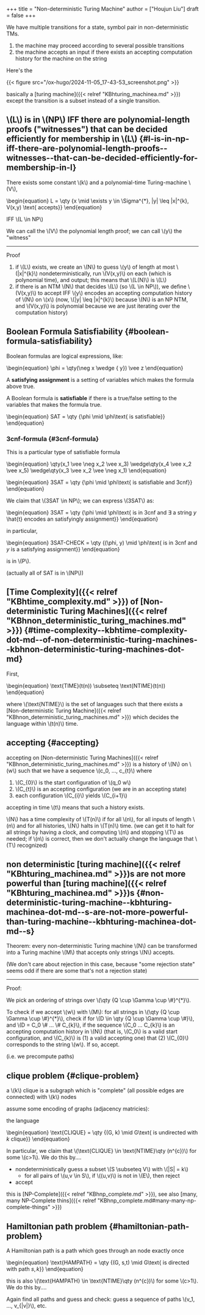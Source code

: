 +++
title = "Non-deterministic Turing Machine"
author = ["Houjun Liu"]
draft = false
+++

We have multiple transitions for a state, symbol pair in non-deterministic TMs.

1.  the machine may proceed according to several possible transitions
2.  the machine accepts an input if there exists an accepting computation history for the machine on the string

Here's the

{{< figure src="/ox-hugo/2024-11-05_17-43-53_screenshot.png" >}}

basically a [turing machine]({{< relref "KBhturing_machinea.md" >}}) except the transition is a subset instead of a single transition.


## \\(L\\) is in \\(NP\\) IFF there are polynomial-length proofs ("witnesses") that can be decided efficiently for membership in \\(L\\) {#l-is-in-np-iff-there-are-polynomial-length-proofs--witnesses--that-can-be-decided-efficiently-for-membership-in-l}

There exists some constant \\(k\\) and a polynomial-time Turing-machine \\(V\\),

\begin{equation}
L = \qty {x \mid  \exists y \in \Sigma^{\*}, |y| \leq |x|^{k}, V(x,y) \text{ accepts}}
\end{equation}

IFF \\(L \in NP\\)

We can call the \\(V\\) the polynomial length proof; we can call \\(y\\) the "witness"

---

Proof

1.  if \\(L\\) exists, we create an \\(N\\) to guess \\(y\\) of length at most \\(|x|^{k}\\) nondeterministically, run \\(V(x,y)\\) on each (which is polynomial time), and output; this means that \\(L(N)\\) is \\(L\\)
2.  if there is an NTM \\(N\\) that decides \\(L\\) (so \\(L \in NP\\)), we define \\(V(x,y)\\) to accept IFF \\(y\\) encodes an accepting computation history of \\(N\\) on \\(x\\) (now, \\(|y| \leq |x|^{k}\\)  because \\(N\\) is an NP NTM, and \\(V(x,y)\\) is polynomial because we are just iterating over the computation history)


## Boolean Formula Satisfiability {#boolean-formula-satisfiability}

Boolean formulas are logical expressions, like:

\begin{equation}
\phi = \qty(\neg x \wedge { y})  \vee z
\end{equation}

A **satisfying assignment** is a setting of variables which makes the formula above true.

A Boolean formula is **satisfiable** if there is a true/false setting to the variables that makes the formula true.

\begin{equation}
SAT = \qty {\phi \mid \phi\text{ is satisfiable}}
\end{equation}


### 3cnf-formula {#3cnf-formula}

This is a particular type of satisfiable formula

\begin{equation}
\qty(x\_1 \vee \neg x\_2 \vee x\_3) \wedge\qty(x\_4 \vee x\_2 \vee x\_5) \wedge\qty(x\_3 \vee x\_2 \vee \neg x\_1)
\end{equation}

\begin{equation}
3SAT = \qty {\phi \mid \phi\text{ is satisfiable and 3cnf}}
\end{equation}

We claim that \\(3SAT \in NP\\); we can express \\(3SAT\\) as:

\begin{equation}
3SAT = \qty {\phi \mid \phi\text{ is in 3cnf and $\exists$ a string $y$ \hat{t} encodes an satisfyingly assignment}}
\end{equation}

in particular,

\begin{equation}
3SAT-CHECK = \qty {(\phi, y) \mid \phi\text{ is in 3cnf and $y$ is a satisfying assignment}}
\end{equation}

is in \\(P\\).

(actually all of SAT is in \\(NP\\))


## [Time Complexity]({{< relref "KBhtime_complexity.md" >}}) of [Non-deterministic Turing Machines]({{< relref "KBhnon_deterministic_turing_machines.md" >}}) {#time-complexity--kbhtime-complexity-dot-md--of-non-deterministic-turing-machines--kbhnon-deterministic-turing-machines-dot-md}

First,

\begin{equation}
\text{TIME}(t(n)) \subseteq \text{NTIME}(t(n))
\end{equation}

where \\(\text{NTIME}\\) is the set of languages such that there exists a [Non-deterministic Turing Machine]({{< relref "KBhnon_deterministic_turing_machines.md" >}}) which decides the language within \\(t(n)\\) time.


## accepting {#accepting}

accepting on [Non-deterministic Turing Machines]({{< relref "KBhnon_deterministic_turing_machines.md" >}}) is a history of \\(N\\) on \\(w\\) such that we have a sequence \\(c\_0, ..., c\_{t}\\) where

1.  \\(C\_{0}\\) is the start configuration of \\(q\_0 w\\)
2.  \\(C\_{t}\\) is an accepting configuration (we are in an accepting state)
3.  each configuration \\(C\_{i}\\) yields \\(C\_{i+1}\\)

accepting in time \\(t\\) means that such a history exists.

\\(N\\) has a time complexity of \\(T(n)\\) if for all \\(n\\), for all inputs of length \\(n\\) and for all histories, \\(N\\) halts in \\(T(n)\\) time. (we can get it to halt for all strings by having a clock, and computing \\(n\\) and stopping \\(T\\) as needed; if \\(n\\) is correct, then we don't actually change the language that \\(T\\) recognized)


## non deterministic [turing machine]({{< relref "KBhturing_machinea.md" >}})s are not more powerful than [turing machine]({{< relref "KBhturing_machinea.md" >}})s {#non-deterministic-turing-machine--kbhturing-machinea-dot-md--s-are-not-more-powerful-than-turing-machine--kbhturing-machinea-dot-md--s}

Theorem: every non-deterministic Turing machine \\(N\\) can be transformed into a Turing machine \\(M\\) that accepts only strings \\(N\\) accepts.

(We don't care about rejection in this case, because "some rejection state" seems odd if there are some that's not a rejection state)

---

Proof:

We pick an ordering of strings over \\(\qty {Q \cup \Gamma \cup \\#}^{\*}\\).

To check if we accept \\(w\\) with \\(M\\): for all strings in \\(\qty {Q \cup \Gamma \cup \\#}^{\*}\\), check if for \\(D \in \qty {Q \cup \Gamma \cup \\#}\\), and \\(D = C\_0 \\# ... \\# C\_{k}\\), if the sequence \\(C\_0 ... C\_{k}\\) is an accepting computation history in \\(N\\) (that is, \\(C\_0\\) is a valid start configuration, and \\(C\_{k}\\) is (1) a valid accepting one) that (2) \\(C\_{0}\\) corresponds to the string \\(w\\). If so, accept.

(i.e. we precompute paths)


## clique problem {#clique-problem}

a \\(k\\) clique is a subgraph which is "complete" (all possible edges are connected) with \\(k\\) nodes

assume some encoding of graphs (adjacency matricies):

the language

\begin{equation}
\text{CLIQUE} = \qty {(G, k) \mid G\text{ is undirected with $k$ clique}}
\end{equation}

In particular, we claim that \\(\text{CLIQUE} \in \text{NTIME}\qty (n^{c})\\) for some \\(c>1\\). We do this by....

-   nondeterministically guess a subset \\(S \subseteq V\\) with \\(|S| = k\\)
    -   for all pairs of \\(u,v \in S\\), if \\((u,v)\\) is not in \\(E\\), then reject
-   accept

this is [NP-Complete]({{< relref "KBhnp_complete.md" >}}), see also [many, many NP-Complete thins]({{< relref "KBhnp_complete.md#many-many-np-complete-things" >}})


## Hamiltonian path problem {#hamiltonian-path-problem}

A Hamiltonian path is a path which goes through an node exactly once

\begin{equation}
\text{HAMPATH} = \qty {(G, s,t) \mid G\text{ is directed with path $s,k$}}
\end{equation}

this is also  \\(\text{HAMPATH} \in \text{NTIME}\qty (n^{c})\\) for some \\(c>1\\). We do this by....

Again find all paths and guess and check: guess a sequence of paths \\(v\_1, ..., v\_{|v|}\\), etc.
